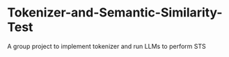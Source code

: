 # Tokenizer-and-Semantic-Similarity-Test
A group project to implement tokenizer and run LLMs to perform STS
